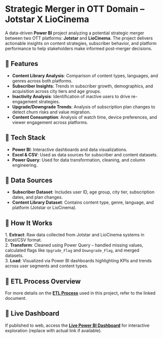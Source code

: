 <h1>Strategic Merger in OTT Domain – Jotstar X LioCinema</h1>
<p>A data-driven <strong>Power BI</strong> project analyzing a potential strategic merger between two OTT platforms: <strong>Jotstar</strong> and <strong>LioCinema</strong>. The project delivers actionable insights on content strategies, subscriber behavior, and platform performance to help stakeholders make informed post-merger decisions.</p>

<h2>📌 Features</h2>
<ul>
  <li><strong>Content Library Analysis</strong>: Comparison of content types, languages, and genres across both platforms.</li>
  <li><strong>Subscriber Insights</strong>: Trends in subscriber growth, demographics, and acquisition across city tiers and age groups.</li>
  <li><strong>Inactivity Analysis</strong>: Identification of inactive users to drive re-engagement strategies.</li>
  <li><strong>Upgrade/Downgrade Trends</strong>: Analysis of subscription plan changes to detect churn risks and value migration.</li>
  <li><strong>Content Consumption</strong>: Analysis of watch time, device preferences, and viewer engagement across platforms.</li>
</ul>

<h2>📌 Tech Stack</h2>
<ul>
  <li><strong>Power BI</strong>: Interactive dashboards and data visualizations.</li>
  <li><strong>Excel & CSV</strong>: Used as data sources for subscriber and content datasets.</li>
  <li><strong>Power Query</strong>: Used for data transformation, cleaning, and column engineering.</li>
</ul>

<h2>📌 Data Sources</h2>
<ul>
  <li><strong>Subscriber Dataset</strong>: Includes user ID, age group, city tier, subscription dates, and plan changes.</li>
  <li><strong>Content Library Dataset</strong>: Contains content type, genre, language, and platform (Jotstar or LioCinema).</li>
</ul>

<h2>📌 How It Works</h2>
<p>
  1. <strong>Extract</strong>: Raw data collected from Jotstar and LioCinema systems in Excel/CSV format.<br>
  2. <strong>Transform</strong>: Cleaned using Power Query – handled missing values, calculated flags like <code>Upgrade_Flag</code> and <code>Downgrade_Flag</code>, and merged datasets.<br>
  3. <strong>Load</strong>: Visualized via Power BI dashboards highlighting KPIs and trends across user segments and content types.
</p>

<h2>📌 ETL Process Overview</h2>
<p>For more details on the <strong><a href="ETL Process.md" target="_blank">ETL Process</a></strong> used in this project, refer to the linked document.</p>

<h2>📌 Live Dashboard</h2>
<p>If published to web, access the <strong><a href="https://app.powerbi.com/view?r=eyJrIjoiYjhlM2UwYzctMmNlNi00OGMwLWJiMGMtZjBmNTljZjA4ZDUxIiwidCI6ImM2ZTU0OWIzLTVmNDUtNDAzMi1hYWU5LWQ0MjQ0ZGM1YjJjNCJ9" target="_blank">Live Power BI Dashboard</a></strong> for interactive exploration (replace with actual link if available).</p>


